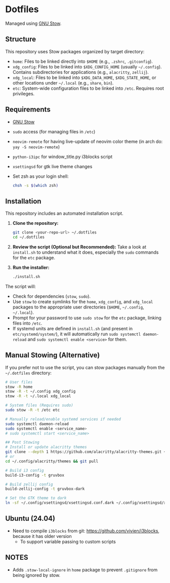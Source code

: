 # Dotfiles

Managed using [GNU Stow](https://www.gnu.org/software/stow/).

## Structure

This repository uses Stow packages organized by target directory:

- `home`: Files to be linked directly into `$HOME` (e.g., `.zshrc`, `.gitconfig`).
- `xdg_config`: Files to be linked into `$XDG_CONFIG_HOME` (usually `~/.config`). Contains subdirectories for
  applications (e.g., `alacritty`, `zellij`).
- `xdg_local`: Files to be linked into `$XDG_DATA_HOME`, `$XDG_STATE_HOME`, or other locations under `~/.local` (e.g.,
  `share`, `bin`).
- `etc`: System-wide configuration files to be linked into `/etc`. Requires root privileges.

## Requirements

- [GNU Stow](https://www.gnu.org/software/stow/)
- `sudo` access (for managing files in `/etc`)
- `neovim-remote` for having live-update of neovim color theme (in arch do: `yay -S neovim-remote`)
- `python-i3ipc` for window_title.py i3blocks script
- `xsettingsd` for gtk live theme changes
- Set zsh as your login shell:

  ```bash
  chsh -s $(which zsh)
  ```

## Installation

This repository includes an automated installation script.

1. **Clone the repository:**

   ```bash
   git clone <your-repo-url> ~/.dotfiles
   cd ~/.dotfiles
   ```

2. **Review the script (Optional but Recommended):**
   Take a look at `install.sh` to understand what it does, especially the `sudo` commands for the `etc` package.

3. **Run the installer:**

   ```bash
   ./install.sh
   ```

The script will:

- Check for dependencies (`stow`, `sudo`).
- Use `stow` to create symlinks for the `home`, `xdg_config`, and `xdg_local` packages to the appropriate user
  directories (`$HOME`, `~/.config`, `~/.local`).
- Prompt for your password to use `sudo stow` for the `etc` package, linking files into `/etc`.
- If systemd units are defined in `install.sh` (and present in `etc/systemd/system/`), it will automatically run
  `sudo systemctl daemon-reload` and `sudo systemctl enable <service>` for them.

## Manual Stowing (Alternative)

If you prefer not to use the script, you can stow packages manually from the `~/.dotfiles` directory:

```bash
# User files
stow -R home
stow -R -t ~/.config xdg_config
stow -R -t ~/.local xdg_local

# System files (Requires sudo)
sudo stow -R -t /etc etc

# Manually reload/enable systemd services if needed
sudo systemctl daemon-reload
sudo systemctl enable <service_name>
# sudo systemctl start <service_name>

## Post Stowing
# Install or update alacritty themes
git clone --depth 1 https://github.com/alacritty/alacritty-themes.git ~/.config/alacritty/themes
# or
cd ~/.config/alacritty/themes && git pull

# Build i3 config
build-i3-config -t gruvbox

# Build zellij config
build-zellij-config -t gruvbox-dark

# Set the GTK theme to dark
ln -sf ~/.config/xsettingsd/xsettingsd.conf.dark ~/.config/xsettingsd/xsettingsd.conf
```

## Ubuntu (24.04)

- Need to compile `i3blocks` from git: <https://github.com/vivien/i3blocks>, because it has older version
  - To support variable passing to custom scripts

## NOTES

- Adds `.stow-local-ignore` in `home` package to prevent `.gitignore` from being ignored by stow.
